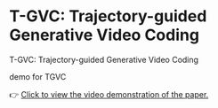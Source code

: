 # T-GVC: Trajectory-guided Generative Video Coding
T-GVC: Trajectory-guided Generative Video Coding

demo for TGVC

👉 [Click to view the video demonstration of the paper.](https://chigland.github.io/T-GVC/)
